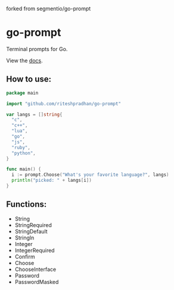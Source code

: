 
forked from segmentio/go-prompt

# go-prompt

 Terminal prompts for Go.

 View the [docs](http://godoc.org/pkg/github.com/segmentio/go-prompt).

## How to use:

```go
package main

import "github.com/riteshpradhan/go-prompt"

var langs = []string{
  "c",
  "c++",
  "lua",
  "go",
  "js",
  "ruby",
  "python",
}

func main() {
  i := prompt.Choose("What's your favorite language?", langs)
  println("picked: " + langs[i])
}
```

## Functions:
* String
* StringRequired
* StringDefault
* Stringln
* Integer
* IntegerRequired
* Confirm
* Choose
* ChooseInterface
* Password
* PasswordMasked
